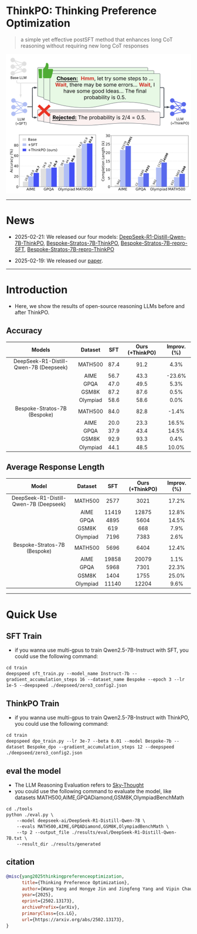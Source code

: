 # ThinkPO: Thinking Preference Optimization
> a simple yet effective postSFT method that enhances long CoT reasoning without requiring new long CoT responses

<p align="center">
  <img src="./imgs/Training_pipeline.png" alt="Training Pipeline" width=600>
</p>

---
# News
- 2025-02-21: We released our four models: [DeepSeek-R1-Distill-Qwen-7B-ThinkPO](https://huggingface.co/VanWang/DeepSeek-R1-Distill-Qwen-7B-ThinkPO), [Bespoke-Stratos-7B-ThinkPO](https://huggingface.co/VanWang/Bespoke-Stratos-7B-ThinkPO),
[Bespoke-Stratos-7B-repro-SFT](https://huggingface.co/VanWang/Bespoke-Stratos-7B-repro-SFT), [Bespoke-Stratos-7B-repro-ThinkPO](https://huggingface.co/VanWang/Bespoke-Stratos-7B-repro-ThinkPO)

- 2025-02-19: We released our [paper](https://arxiv.org/abs/2502.13173).

---
# Introduction
- Here, we show the results of open-source reasoning LLMs before and after ThinkPO.
## Accuracy

| Models | Dataset   | SFT | Ours (+ThinkPO) | Improv. (%) |
|:--------:|:--------:|:--------:|:--------:|:--------:|
|DeepSeek-R1-Distill-Qwen-7B (Deepseek)  |MATH500   | 87.4          | 91.2           | 4.3%        |
|| AIME      | 56.7      | 43.3           | -23.6%     |
|| GPQA      | 47.0          | 49.5           | 5.3%        |
|| GSM8K     | 87.2          | 87.6           | 0.5%        |
|| Olympiad  | 58.6          | 58.6           | 0.0%        |
|Bespoke-Stratos-7B (Bespoke)| MATH500   | 84.0         | 82.8           | -1.4%       |
|| AIME      | 20.0         | 23.3           | 16.5%       |
|| GPQA      | 37.9         | 43.4           | 14.5%       |
|| GSM8K     | 92.9         | 93.3           | 0.4%        |
|| Olympiad  | 44.1         | 48.5           | 10.0%       |

## Average Response Length

| Model | Dataset   | SFT | Ours (+ThinkPO) | Improv. (%) |
|:--------:|:--------:|:--------:|:--------:|:--------:|
|DeepSeek-R1-Distill-Qwen-7B (Deepseek) | MATH500   | 2577          | 3021           | 17.2%       |
|| AIME      | 11419         | 12875          | 12.8%       |
|| GPQA      | 4895          | 5604           | 14.5%       |
|| GSM8K     | 619           | 668            | 7.9%        |
|| Olympiad  | 7196          | 7383           | 2.6%        |
|Bespoke-Stratos-7B (Bespoke)| MATH500   | 5696         | 6404           | 12.4%       |
|| AIME      | 19858        | 20079          | 1.1%        |
|| GPQA      | 5968         | 7301           | 22.3%       |
|| GSM8K     | 1404         | 1755           | 25.0%       |
|| Olympiad  | 11140        | 12204          | 9.6%        |

---
# Quick Use

## SFT Train
- if you wanna use multi-gpus to train Qwen2.5-7B-Instruct with SFT, you could use the following command:
```shell
cd train
deepspeed sft_train.py --model_name Instruct-7b --gradient_accumulation_steps 16 --dataset_name Bespoke --epoch 3 --lr 1e-5 --deepspeed ./deepseed/zero3_config2.json
```

## ThinkPO Train
- if you wanna use multi-gpus to train Qwen2.5-7B-Instruct with ThinkPO, you could use the following command:
```shell
cd train
deepspeed dpo_train.py --lr 3e-7 --beta 0.01 --model Bespoke-7b --dataset Bespoke_dpo --gradient_accumulation_steps 12 --deepspeed ./deepseed/zero3_config2.json
```

## eval the model
- The LLM Reasoning Evaluation refers to [Sky-Thought](https://github.com/NovaSky-AI/SkyThought/tree/main)
- you could use the following command to evaluate the model, like datasets MATH500,AIME,GPQADiamond,GSM8K,OlympiadBenchMath
```shell
cd ./tools
python ./eval.py \
    --model deepseek-ai/DeepSeek-R1-Distill-Qwen-7B \
    --evals MATH500,AIME,GPQADiamond,GSM8K,OlympiadBenchMath \
    --tp 2 --output_file ./results/eval/DeepSeek-R1-Distill-Qwen-7B.txt \
    --result_dir ./results/generated
```

## citation
```bibtex
@misc{yang2025thinkingpreferenceoptimization,
      title={Thinking Preference Optimization}, 
      author={Wang Yang and Hongye Jin and Jingfeng Yang and Vipin Chaudhary and Xiaotian Han},
      year={2025},
      eprint={2502.13173},
      archivePrefix={arXiv},
      primaryClass={cs.LG},
      url={https://arxiv.org/abs/2502.13173}, 
}
```